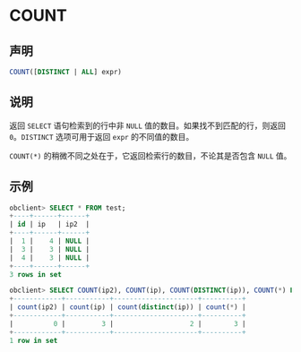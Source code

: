 # COUNT

## 声明

```sql
COUNT([DISTINCT | ALL] expr)
```

## 说明

返回 `SELECT` 语句检索到的行中非 `NULL` 值的数目。如果找不到匹配的行，则返回 `0`。`DISTINCT` 选项可用于返回 `expr` 的不同值的数目。

`COUNT(*)` 的稍微不同之处在于，它返回检索行的数目，不论其是否包含 `NULL` 值。

## 示例

```sql
obclient> SELECT * FROM test;
+----+------+------+
| id | ip   | ip2  |
+----+------+------+
|  1 |    4 | NULL |
|  3 |    3 | NULL |
|  4 |    3 | NULL |
+----+------+------+
3 rows in set 

obclient> SELECT COUNT(ip2), COUNT(ip), COUNT(DISTINCT(ip)), COUNT(*) FROM test;
+------------+-----------+---------------------+----------+
| count(ip2) | count(ip) | count(distinct(ip)) | count(*) |
+------------+-----------+---------------------+----------+
|          0 |         3 |                   2 |        3 |
+------------+-----------+---------------------+----------+
1 row in set 
```
